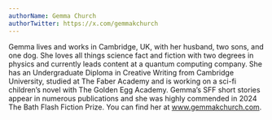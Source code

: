 ```yaml
---
authorName: Gemma Church
authorTwitter: https://x.com/gemmakchurch
---
```

Gemma lives and works in Cambridge, UK, with her husband, two sons, and one dog. She loves all things science fact and fiction with two degrees in physics and currently leads content at a quantum computing company. She has an Undergraduate Diploma in Creative Writing from Cambridge University, studied at The Faber Academy and is working on a sci-fi children’s novel with The Golden Egg Academy. Gemma’s SFF short stories appear in numerous publications and she was highly commended in 2024 The Bath Flash Fiction Prize. You can find her at www.gemmakchurch.com.
